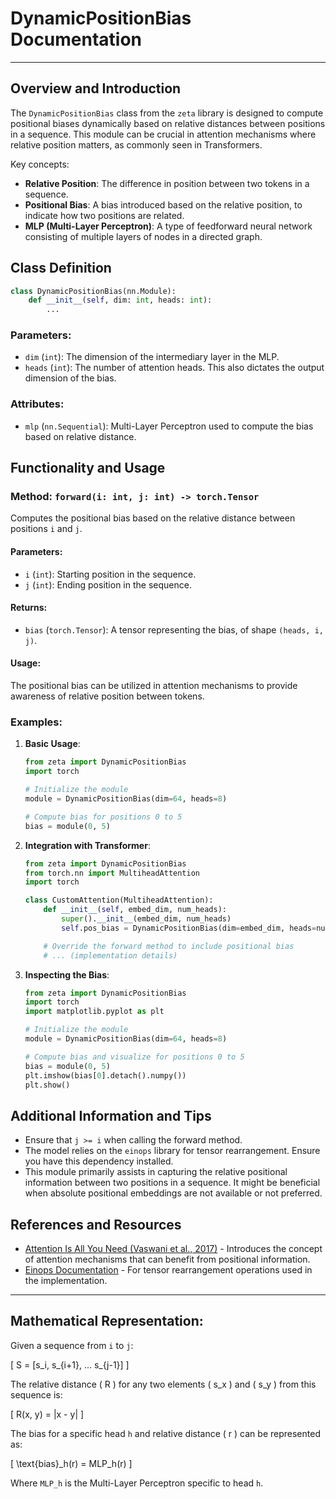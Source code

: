 # DynamicPositionBias Documentation

---

## **Overview and Introduction**

The `DynamicPositionBias` class from the `zeta` library is designed to compute positional biases dynamically based on relative distances between positions in a sequence. This module can be crucial in attention mechanisms where relative position matters, as commonly seen in Transformers.

Key concepts:
- **Relative Position**: The difference in position between two tokens in a sequence.
- **Positional Bias**: A bias introduced based on the relative position, to indicate how two positions are related.
- **MLP (Multi-Layer Perceptron)**: A type of feedforward neural network consisting of multiple layers of nodes in a directed graph.

## **Class Definition**

```python
class DynamicPositionBias(nn.Module):
    def __init__(self, dim: int, heads: int):
        ...
```

### Parameters:
- `dim` (`int`): The dimension of the intermediary layer in the MLP.
- `heads` (`int`): The number of attention heads. This also dictates the output dimension of the bias.

### Attributes:
- `mlp` (`nn.Sequential`): Multi-Layer Perceptron used to compute the bias based on relative distance.
  
## **Functionality and Usage**

### Method: `forward(i: int, j: int) -> torch.Tensor`
Computes the positional bias based on the relative distance between positions `i` and `j`.

#### Parameters:
- `i` (`int`): Starting position in the sequence.
- `j` (`int`): Ending position in the sequence.

#### Returns:
- `bias` (`torch.Tensor`): A tensor representing the bias, of shape `(heads, i, j)`.

#### Usage:

The positional bias can be utilized in attention mechanisms to provide awareness of relative position between tokens.

### Examples:

1. **Basic Usage**:
    ```python
    from zeta import DynamicPositionBias
    import torch

    # Initialize the module
    module = DynamicPositionBias(dim=64, heads=8)

    # Compute bias for positions 0 to 5
    bias = module(0, 5)
    ```

2. **Integration with Transformer**:
    ```python
    from zeta import DynamicPositionBias
    from torch.nn import MultiheadAttention
    import torch

    class CustomAttention(MultiheadAttention):
        def __init__(self, embed_dim, num_heads):
            super().__init__(embed_dim, num_heads)
            self.pos_bias = DynamicPositionBias(dim=embed_dim, heads=num_heads)

        # Override the forward method to include positional bias
        # ... (implementation details)
    ```

3. **Inspecting the Bias**:
    ```python
    from zeta import DynamicPositionBias
    import torch
    import matplotlib.pyplot as plt

    # Initialize the module
    module = DynamicPositionBias(dim=64, heads=8)

    # Compute bias and visualize for positions 0 to 5
    bias = module(0, 5)
    plt.imshow(bias[0].detach().numpy())
    plt.show()
    ```

## **Additional Information and Tips**

- Ensure that `j >= i` when calling the forward method.
- The model relies on the `einops` library for tensor rearrangement. Ensure you have this dependency installed.
- This module primarily assists in capturing the relative positional information between two positions in a sequence. It might be beneficial when absolute positional embeddings are not available or not preferred.

## **References and Resources**
- [Attention Is All You Need (Vaswani et al., 2017)](https://arxiv.org/abs/1706.03762) - Introduces the concept of attention mechanisms that can benefit from positional information.
- [Einops Documentation](https://github.com/arogozhnikov/einops) - For tensor rearrangement operations used in the implementation.

---

## Mathematical Representation:

Given a sequence from `i` to `j`:

\[ S = [s_i, s_{i+1}, ... s_{j-1}] \]

The relative distance \( R \) for any two elements \( s_x \) and \( s_y \) from this sequence is:

\[ R(x, y) = |x - y| \]

The bias for a specific head `h` and relative distance \( r \) can be represented as:

\[ \text{bias}_h(r) = MLP_h(r) \]

Where `MLP_h` is the Multi-Layer Perceptron specific to head `h`.